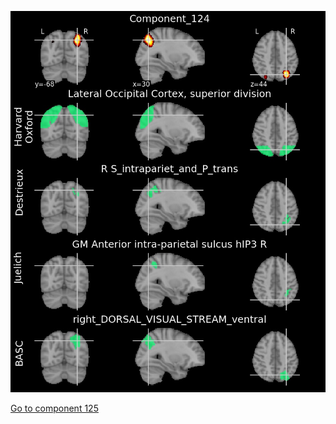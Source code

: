 ![124](preliminary/124.jpg "Component 124")

[Go to component 125](https://parietal-inria.github.io/MODL_atlas/256/125 "Component 125")

